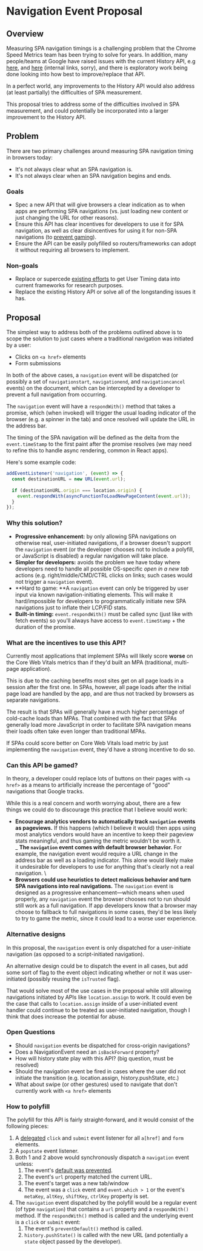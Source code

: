 # Navigation Event Proposal

## Overview

Measuring SPA navigation timings is a challenging problem that the Chrome Speed Metrics team has been trying to solve for years. In addition, many people/teams at Google have raised issues with the current History API, e.g [here](https://groups.google.com/a/google.com/d/msg/web-standards-team/-MwEpEWnCIQ/hNRvKvAMCwAJ), and [here](https://groups.google.com/a/google.com/d/msg/web-sdk/dsldZ9_hJpM/H59whMnZBwAJ) (internal links, sorry), and there is exploratory work being done looking into how best to improve/replace that API.

In a perfect world, any improvements to the History API would also address (at least partially) the difficulties of SPA measurement.

This proposal tries to address some of the difficulties involved in SPA measurement, and could potentially be incorporated into a larger improvement to the History API.

## Problem

There are two primary challenges around measuring SPA navigation timing in browsers today:

* It's not always clear what an SPA navigation is.
* It's not always clear when an SPA navigation begins and ends.

### Goals

* Spec a new API that will give browsers a clear indication as to when apps are performing SPA navigations (vs. just loading new content or just changing the URL for other reasons).
* Ensure this API has clear incentives for developers to use it for SPA navigation, as well as clear disincentives for using it for non-SPA navigations (to [prevent gaming](#can-this-api-be-gamed)).
* Ensure the API can be easily polyfilled so routers/frameworks can adopt it without requiring all browsers to implement.

### Non-goals

* Replace or supercede [existing efforts](https://docs.google.com/document/d/1ilfh6fpDwxrdrHOHRYllKaCcyeXrlM-0dHWVSnQoNpY/edit?usp=sharing) to get User Timing data into current frameworks for research purposes.
* Replace the existing History API or solve all of the longstanding issues it has.

## Proposal

The simplest way to address both of the problems outlined above is to scope the solution to just cases where a traditional navigation was initiated by a user:

* Clicks on `<a href>` elements
* Form submissions

In both of the above cases, a `navigation` event will be dispatched (or possibly a set of `navigationstart`, `navigationend`, and `navigationcancel` events) on the document, which can be intercepted by a developer to prevent a full navigation from occurring.

The `navigation` event will have a `respondWith()` method that takes a promise, which (when invoked) will trigger the usual loading indicator of the browser (e.g. a spinner in the tab) and once resolved will update the URL in the address bar.

The timing of the SPA navigation will be defined as the delta from the `event.timeStamp` to the first paint after the promise resolves (we may need to refine this to handle async rendering, common in React apps).

Here's some example code:

```js
addEventListener('navigation', (event) => {
  const destinationURL = new URL(event.url);
 
  if (destinationURL.origin === location.origin) {
    event.respondWith(asyncFunctionToLoadNewPageContent(event.url));
  }
});
```

### Why this solution?

* **Progressive enhancement:** by only allowing SPA navigations on otherwise real, user-initiated navigations, if a browser doesn't support the `navigation` event (or the developer chooses not to include a polyfill, or JavaScript is disabled) a regular navigation will take place.
* **Simpler for developers:** avoids the problem we have today where developers need to handle all possible OS-specific _open in a new tab_ actions (e.g. right/middle/CMD/CTRL clicks on links; such cases would not trigger a `navigation` event).
* **Hard to game: **A `navigation` event can only be triggered by user input via known navigation-initiating elements. This will make it hard/impossible for developers to programmatically initiate new SPA navigations just to inflate their LCP/FID stats.
* **Built-in timing:** `event.respondWith()` must be called sync (just like with fetch events) so you'll always have access to `event.timeStamp` + the duration of the promise.

### What are the incentives to use this API?

Currently most applications that implement SPAs will likely score **worse** on the Core Web Vitals metrics than if they'd built an MPA (traditional, multi-page application).

This is due to the caching benefits most sites get on all page loads in a session after the first one. In SPAs, however, all page loads after the initial page load are handled by the app, and are thus not tracked by browsers as separate navigations.

The result is that SPAs will generally have a much higher percentage of cold-cache loads than MPAs. That combined with the fact that SPAs generally load more JavaScript in order to facilitate SPA navigation means their loads often take even longer than traditional MPAs.

If SPAs could score better on Core Web Vitals load metric by just implementing the `navigation` event, they'd have a strong incentive to do so.

### Can this API be gamed?

In theory, a developer could replace lots of buttons on their pages with `<a href>` as a means to artificially increase the percentage of "good" navigations that Google tracks.

While this is a real concern and worth worrying about, there are a few things we could do to discourage this practice that I believe would work:

- **Encourage analytics vendors to automatically track <code>navigation</code> events as pageviews.**
  If this happens (which I believe it would) then apps using most analytics vendors would have an incentive to keep their pageview stats meaningful, and thus gaming the metric wouldn't be worth it. \
_ **The <code>navigation</code> event comes with default browser behavior.**
  For example, the navigation event would require a URL change in the address bar as well as a loading indicator. This alone would likely make it undesirable for developers to use for anything that's clearly not a real navigation. \
- **Browsers could use heuristics to detect malicious behavior and turn SPA navigations into real navigations.**
  The <code>navigation</code> event is designed as a progressive enhancement—which means when used properly, any <code>navigation</code> event the browser chooses not to run should still work as a full navigation. If app developers know that a browser may choose to fallback to full navigations in some cases, they'd be less likely to try to game the metric, since it could lead to a worse user experience.

### Alternative designs

In this proposal, the `navigation` event is only dispatched for a user-initiate navigation (as opposed to a script-initiated navigation).

An alternative design could be to dispatch the event in all cases, but add some sort of flag to the event object indicating whether or not it was user-initiated (possibly reusing the `isTrusted` flag).

That would solve most of the use cases in the proposal while still allowing navigations initiated by APIs like `location.assign` to work. It could even be the case that calls to `location.assign` inside of a user-initiated event handler could continue to be treated as user-initiated navigation, though I think that does increase the potential for abuse.

### Open Questions

* Should `navigation` events be dispatched for cross-origin navigations?
* Does a NavigationEvent need an `isBackForward` property?
* How will history state play with this API? (big question, must be resolved) 
* Should the navigation event be fired in cases where the user did not initiate the transition (e.g. location.assign, history.pushState, etc.)
* What about swipe (or other gestures) used to navigate that don't currently work with `<a href>` elements

### How to polyfill

The polyfill for this API is fairly straight-forward, and it would consist of the following pieces:

1. A [delegated](https://learn.jquery.com/events/event-delegation/) `click` and `submit` event listener for all `a[href]` and `form` elements.
1. A `popstate` event listener.
1. Both 1 and 2 above would synchronously dispatch a `navigation` event unless:
   1. The event's [default was prevented](https://developer.mozilla.org/en-US/docs/Web/API/Event/defaultPrevented).
   1. The event's `url` property matched the current URL.
   1. The event's target was a new tab/window
   1. The event was a `click` event and `event.which > 1` or the event's `metaKey`, `altKey`, `shiftKey`, `ctrlKey` property is set.    
1. The `navigation` event dispatched by the polyfill would be a regular event (of type `navigation`) that contains a `url` property and a `respondWith()` method. If the `respondWith()` method is called and the underlying event is a `click` or `submit` event:
   1. The event's `preventDefault()` method is called.
   1. `history.pushState()` is called with the new URL (and potentially a `state` object passed by the developer).
